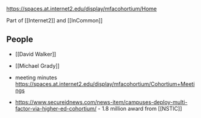 https://spaces.at.internet2.edu/display/mfacohortium/Home

Part of [[Internet2]] and [[InCommon]]

## People
- [[David Walker]]
- [[Michael Grady]]

- meeting minutes https://spaces.at.internet2.edu/display/mfacohortium/Cohortium+Meetings
- https://www.secureidnews.com/news-item/campuses-deploy-multi-factor-via-higher-ed-cohortium/ - 1.8 million award from [[NSTIC]]